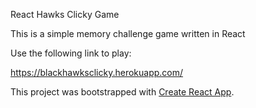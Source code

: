 React Hawks Clicky Game

This is a simple memory challenge game written in React


Use the following link to play:

  https://blackhawksclicky.herokuapp.com/  




This project was bootstrapped with [Create React App](https://github.com/facebook/create-react-app).

